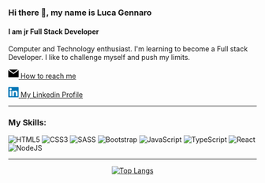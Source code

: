 ### Hi there 👋, my name is Luca Gennaro
#### I am jr Full Stack Developer
Computer and Technology enthusiast. I'm learning to become a Full stack Developer. I like to challenge myself and push my limits.

<a href="mailto:lucagennaro91@gmail.com/"><img src="https://raw.githubusercontent.com/luca-gennaro/luca-gennaro/main/images/email.svg" width="21px"/>
 How to reach me</a>

<a href="https://www.linkedin.com/in/luca-gennaro/"><img src="https://raw.githubusercontent.com/luca-gennaro/luca-gennaro/main/images/linkedin.svg" width="21px"/>
 My Linkedin Profile</a>
  
<hr>


### My Skills:

![HTML5](https://img.shields.io/badge/html5-%23E34F26.svg?style=for-the-badge&logo=html5&logoColor=white) ![CSS3](https://img.shields.io/badge/css3-%231572B6.svg?style=for-the-badge&logo=css3&logoColor=white) ![SASS](https://img.shields.io/badge/SASS-hotpink.svg?style=for-the-badge&logo=SASS&logoColor=white)  ![Bootstrap](https://img.shields.io/badge/bootstrap-%23563D7C.svg?style=for-the-badge&logo=bootstrap&logoColor=white)  ![JavaScript](https://img.shields.io/badge/javascript-%23323330.svg?style=for-the-badge&logo=javascript&logoColor=%23F7DF1E) ![TypeScript](https://img.shields.io/badge/typescript-%23007ACC.svg?style=for-the-badge&logo=typescript&logoColor=white)  ![React](https://img.shields.io/badge/react-%2320232a.svg?style=for-the-badge&logo=react&logoColor=%2361DAFB) ![NodeJS](https://img.shields.io/badge/node.js-6DA55F?style=for-the-badge&logo=node.js&logoColor=white)
<hr>

<div align="center">
  
  [![Top Langs](https://github-readme-stats.vercel.app/api/top-langs/?username=luca-gennaro&layout=compact&theme=transparent&count_private=true)](https://github.com/anuraghazra/github-readme-stats)
  
</div>
